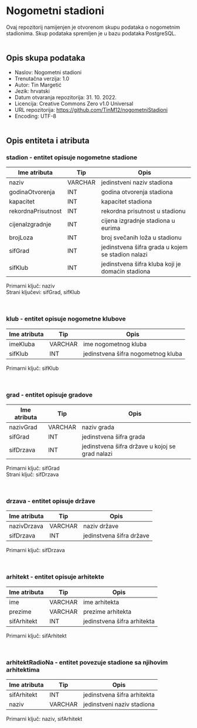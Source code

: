 # __Nogometni stadioni__

Ovaj repozitorij namijenjen je otvorenom skupu podataka o nogometnim stadionima. Skup podataka spremljen je u bazu podataka PostgreSQL.
<br></br>

## __Opis skupa podataka__

- Naslov: Nogometni stadioni
- Trenutačna verzija: 1.0
- Autor: Tin Margetić
- Jezik: hrvatski
- Datum otvaranja repozitorija: 31. 10. 2022.
- Licencija: Creative Commons Zero v1.0 Universal
- URL repozitorija: https://github.com/TinM12/nogometniStadioni
- Encoding: UTF-8
<br></br>

## __Opis entiteta i atributa__

### stadion - entitet opisuje nogometne stadione

| Ime atributa | Tip | Opis |
| --- | --- | --- |
| naziv | VARCHAR | jedinstveni naziv stadiona |
| godinaOtvorenja | INT | godina otvorenja stadiona |
| kapacitet | INT | kapacitet stadiona |
| rekordnaPrisutnost | INT | rekordna prisutnost u stadionu| 
| cijenaIzgradnje | INT | cijena izgradnje stadiona u eurima |
| brojLoza | INT | broj svečanih loža u stadionu |
| sifGrad | INT | jedinstvena šifra grada u kojem se stadion nalazi |
| sifKlub | INT | jedinstvena šifra kluba koji je domaćin stadiona |

Primarni ključ: naziv <br>
Strani ključevi: sifGrad, sifKlub

<br>

### klub - entitet opisuje nogometne klubove

| Ime atributa | Tip | Opis |
| --- | --- | --- |
| imeKluba | VARCHAR | ime nogometnog kluba |
| sifKlub | INT | jedinstvena šifra nogometnog kluba |

Primarni ključ: sifKlub

<br>

### grad - entitet opisuje gradove

| Ime atributa | Tip | Opis |
| --- | --- | --- |
| nazivGrad | VARCHAR | naziv grada |
| sifGrad | INT | jedinstvena šifra grada |
| sifDrzava | INT | jedinstvena šifra države u kojoj se grad nalazi |

Primarni ključ: sifGrad <br>
Strani ključ: sifDrzava

<br>

### drzava - entitet opisuje države
| Ime atributa | Tip | Opis |
| --- | --- | --- |
| nazivDrzava | VARCHAR | naziv države |
| sifDrzava | INT | jedinstvena šifra države |

Primarni ključ: sifDrzava

<br>

### arhitekt - entitet opisuje arhitekte

| Ime atributa | Tip | Opis |
| --- | --- | --- |
| ime | VARCHAR | ime arhitekta |
| prezime | VARCHAR | prezime arhitekta |
| sifArhitekt | INT | jedinstvena šifra arhitekta |

Primarni ključ: sifArhitekt

<br>

### arhitektRadioNa - entitet povezuje stadione sa njihovim arhitektima

| Ime atributa | Tip | Opis |
| --- | --- | --- |
| sifArhitekt | INT | jedinstvena šifra arhitekta |
| naziv | VARCHAR | jedinstveni naziv stadiona  |

Primarni ključ: naziv, sifArhitekt